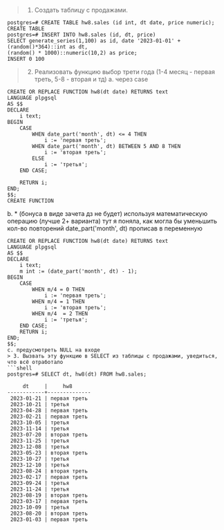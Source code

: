 > 1. Создать таблицу с продажами.
```shell
postgres=# CREATE TABLE hw8.sales (id int, dt date, price numeric);
CREATE TABLE
postgres=# INSERT INTO hw8.sales (id, dt, price)
SELECT generate_series(1,100) as id, date '2023-01-01' + (random()*364)::int as dt,
(random() * 1000)::numeric(10,2) as price;
INSERT 0 100
```
> 2. Реализовать функцию выбор трети года (1-4 месяц - первая треть, 5-8 - вторая и тд)
а. через case
```shell
CREATE OR REPLACE FUNCTION hw8(dt date) RETURNS text
LANGUAGE plpgsql
AS $$
DECLARE
    i text;
BEGIN
    CASE
        WHEN date_part('month', dt) <= 4 THEN
            i := 'первая треть';
        WHEN date_part('month', dt) BETWEEN 5 AND 8 THEN
            i := 'вторая треть';
        ELSE
            i := 'третья';
    END CASE;

    RETURN i;
END;
$$;
CREATE FUNCTION
```
b. * (бонуса в виде зачета дз не будет) используя математическую операцию (лучше 2+ варианта)
тут я поняла, как могла бы уменьшить кол-во повторений date_part('month', dt) прописав в переменную
```shell
CREATE OR REPLACE FUNCTION hw8(dt date) RETURNS text
LANGUAGE plpgsql
AS $$
DECLARE
    i text;
    m int := (date_part('month', dt) - 1);
BEGIN
    CASE
        WHEN m/4 = 0 THEN
            i := 'первая треть';
        WHEN m/4 = 1 THEN
            i := 'вторая треть';
        WHEN m/4  = 2 THEN
            i := 'третья';
    END CASE;
    RETURN i;
END;
$$;
с. предусмотреть NULL на входе
> 3. Вызвать эту функцию в SELECT из таблицы с продажами, уведиться, что всё отработало
```shell
postgres=# SELECT dt, hw8(dt) FROM hw8.sales;

     dt     |     hw8
------------+--------------
 2023-01-21 | первая треть
 2023-10-21 | третья
 2023-04-28 | первая треть
 2023-02-21 | первая треть
 2023-10-05 | третья
 2023-11-14 | третья
 2023-07-20 | вторая треть
 2023-11-25 | третья
 2023-12-08 | третья
 2023-05-23 | вторая треть
 2023-10-27 | третья
 2023-12-10 | третья
 2023-08-24 | вторая треть
 2023-02-17 | первая треть
 2023-09-24 | третья
 2023-11-24 | третья
 2023-08-19 | вторая треть
 2023-03-17 | первая треть
 2023-10-09 | третья
 2023-08-20 | вторая треть
 2023-01-03 | первая треть
 ```